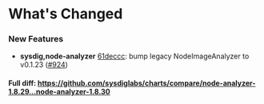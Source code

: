 # What's Changed

### New Features
- **sysdig,node-analyzer** [61deccc](https://github.com/sysdiglabs/charts/commit/61decccbf840632176424593b3959c7b8499c4a6): bump legacy NodeImageAnalyzer to v0.1.23 ([#924](https://github.com/sysdiglabs/charts/issues/924))

#### Full diff: https://github.com/sysdiglabs/charts/compare/node-analyzer-1.8.29...node-analyzer-1.8.30
